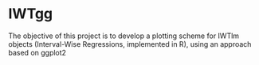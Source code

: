 # IWTgg
The objective of this project is to develop a plotting scheme for IWTlm objects (Interval-Wise Regressions, implemented in R), using an approach based on ggplot2
